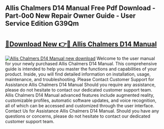## Allis Chalmers D14 Manual Free Pdf Download - Part-0o0 New Repair Owner Guide - User Service Edition G39Qm

# <h2><a href="http://bc93708.oget.top/?id=Allis+Chalmers+D14+Manual">🔗Download New 👉🔴 Allis Chalmers D14 Manual</a></h2>

[![Allis Chalmers D14 Manual new download](https://i.imgur.com/5g1atiW.png)](http://bc93708.oget.top/?id=Allis+Chalmers+D14+Manual)
Welcome to the user manual for your newly purchased Allis Chalmers D14 Manual. This comprehensive guide is intended to help you master the functions and capabilities of your product. Inside, you will find detailed information on installation, usage, maintenance, and troubleshooting. Please Contact Customer Support for Assistance Allis Chalmers D14 Manual Should you require any assistance, please do not hesitate to contact our dedicated customer support team. Allis Chalmers D14 Manual advanced features include augmented reality, customizable profiles, automatic software updates, and voice recognition, all of which can be accessed and customized through the user interface. Contact Us for Assistance Allis Chalmers D14 Manual. Should you have any questions or concerns, please do not hesitate to contact our dedicated customer support team.
